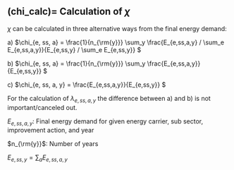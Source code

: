 (chi_calc)=
Calculation of $`\chi`$
-

$`\chi`$ can be calculated in three alternative ways from the final energy demand:

a)    $`\chi_{e, ss, a} = \frac{1}{n_{\rm{y}}} \sum_y \frac{E_{e,ss,a,y} / \sum_e E_{e,ss,a,y}}{E_{e,ss,y} / \sum_e E_{e,ss,y}} `$

b)    $`\chi_{e, ss, a} = \frac{1}{n_{\rm{y}}} \sum_y \frac{E_{e,ss,a,y}}{E_{e,ss,y}} `$

c)    $`\chi_{e, ss, a, y} = \frac{E_{e,ss,a,y}}{E_{e,ss,y}} `$


For the calculation of $`\lambda_{e, ss, a, y} `$ the difference between a) and b) is not important/canceled out. 

$`E_{e,ss,a,y}`$: Final energy demand for given energy carrier, sub sector, improvement action, and year

$`n_{\rm{y}}`$: Number of years

$`E_{e,ss,y} =\sum_a E_{e,ss,a,y} `$

